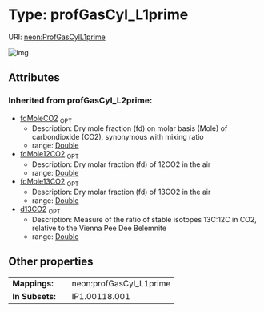 
# Type: profGasCyl_L1prime




URI: [neon:ProfGasCylL1prime](https://data.neonscience.org/ProfGasCylL1prime)


![img](http://yuml.me/diagram/nofunky;dir:TB/class/)

## Attributes


### Inherited from profGasCyl_L2prime:

 * [fdMoleCO2](fdMoleCO2.md)  <sub>OPT</sub>
    * Description: Dry mole fraction (fd) on molar basis (Mole) of carbondioxide (CO2), synonymous with mixing ratio
    * range: [Double](types/Double.md)
 * [fdMole12CO2](fdMole12CO2.md)  <sub>OPT</sub>
    * Description: Dry molar fraction (fd) of 12CO2 in the air
    * range: [Double](types/Double.md)
 * [fdMole13CO2](fdMole13CO2.md)  <sub>OPT</sub>
    * Description: Dry molar fraction (fd) of 13CO2 in the air
    * range: [Double](types/Double.md)
 * [d13CO2](d13CO2.md)  <sub>OPT</sub>
    * Description: Measure of the ratio of stable isotopes 13C:12C in CO2, relative to the Vienna Pee Dee Belemnite
    * range: [Double](types/Double.md)

## Other properties

|  |  |  |
| --- | --- | --- |
| **Mappings:** | | neon:profGasCyl_L1prime |
| **In Subsets:** | | IP1.00118.001 |

